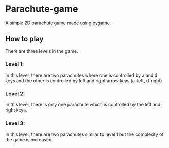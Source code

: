 # Parachute-game

A simple 2D parachute game made using pygame.

## How to play

There are three levels in the game.

### Level 1:

In this level, there are two parachutes where one is controlled by a and d keys and the other is controlled by left and right arrow keys.(a-left, d-right)

### Level 2:

In this level, there is only one parachute which is controlled by the left and right keys.

### Level 3:

In this level, there are two parachutes similar to level 1 but the complexity of the game is increased.
